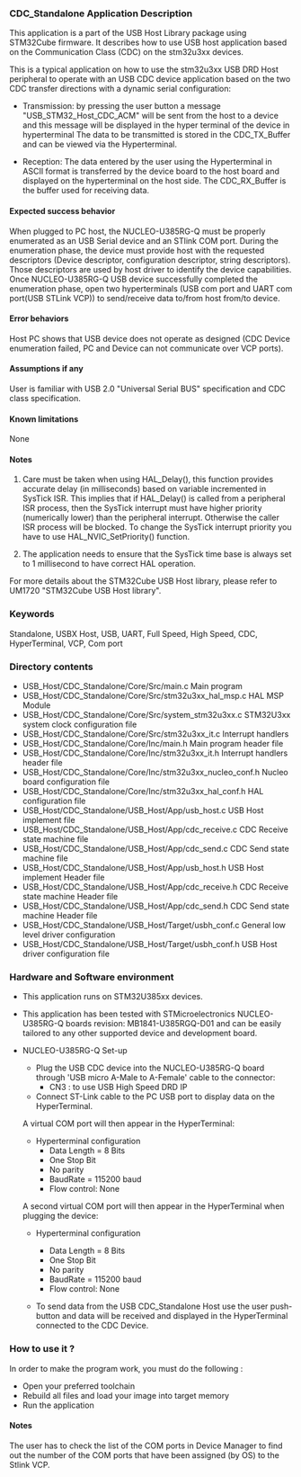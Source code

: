 ### <b>CDC_Standalone Application Description</b>

This application is a part of the USB Host Library package using STM32Cube firmware. It describes how to use
USB host application based on the Communication Class (CDC) on the stm32u3xx devices.

This is a typical application on how to use the stm32u3xx USB DRD Host peripheral to operate with an USB
CDC device application based on the two CDC transfer directions with a dynamic serial configuration:

 - Transmission:
   by pressing the user button a message "USB_STM32_Host_CDC_ACM" will be sent from the host to a device and this message will be displayed in the hyper terminal of the device in hyperterminal
   The data to be transmitted is stored in the CDC_TX_Buffer and can be viewed via the Hyperterminal.

 - Reception:
   The data entered by the user using the Hyperterminal in ASCII format is transferred by the device board
   to the host board and displayed on the hyperterminal on the host side.
   The CDC_RX_Buffer is the buffer used for receiving data.

#### <b>Expected success behavior</b>

When plugged to PC host, the NUCLEO-U385RG-Q must be properly enumerated as an USB Serial device and an STlink COM port.
During the enumeration phase, the device must provide host with the requested descriptors (Device descriptor, configuration descriptor, string descriptors).
Those descriptors are used by host driver to identify the device capabilities. Once NUCLEO-U385RG-Q USB device successfully completed the enumeration phase,
open two hyperterminals (USB com port and UART com port(USB STLink VCP)) to send/receive data to/from host from/to device.

#### <b>Error behaviors</b>

Host PC shows that USB device does not operate as designed (CDC Device enumeration failed, PC and Device can not communicate over VCP ports).

#### <b>Assumptions if any</b>

User is familiar with USB 2.0 "Universal Serial BUS" specification and CDC class specification.

#### <b>Known limitations</b>

None

#### Notes
 1. Care must be taken when using HAL_Delay(), this function provides accurate delay (in milliseconds)
      based on variable incremented in SysTick ISR. This implies that if HAL_Delay() is called from
      a peripheral ISR process, then the SysTick interrupt must have higher priority (numerically lower)
      than the peripheral interrupt. Otherwise the caller ISR process will be blocked.
      To change the SysTick interrupt priority you have to use HAL_NVIC_SetPriority() function.

 2. The application needs to ensure that the SysTick time base is always set to 1 millisecond
      to have correct HAL operation.

For more details about the STM32Cube USB Host library, please refer to UM1720
"STM32Cube USB Host library".

### Keywords

Standalone, USBX Host, USB, UART, Full Speed, High Speed, CDC, HyperTerminal, VCP, Com port


### Directory contents

  - USB_Host/CDC_Standalone/Core/Src/main.c                        Main program
  - USB_Host/CDC_Standalone/Core/Src/stm32u3xx_hal_msp.c           HAL MSP Module
  - USB_Host/CDC_Standalone/Core/Src/system_stm32u3xx.c            STM32U3xx system clock configuration file
  - USB_Host/CDC_Standalone/Core/Src/stm32u3xx_it.c                Interrupt handlers
  - USB_Host/CDC_Standalone/Core/Inc/main.h                        Main program header file
  - USB_Host/CDC_Standalone/Core/Inc/stm32u3xx_it.h                Interrupt handlers header file
  - USB_Host/CDC_Standalone/Core/Inc/stm32u3xx_nucleo_conf.h       Nucleo board configuration file 
  - USB_Host/CDC_Standalone/Core/Inc/stm32u3xx_hal_conf.h          HAL configuration file
  - USB_Host/CDC_Standalone/USB_Host/App/usb_host.c                USB Host implement file
  - USB_Host/CDC_Standalone/USB_Host/App/cdc_receive.c             CDC Receive state machine file
  - USB_Host/CDC_Standalone/USB_Host/App/cdc_send.c                CDC Send state machine file
  - USB_Host/CDC_Standalone/USB_Host/App/usb_host.h                USB Host implement Header file
  - USB_Host/CDC_Standalone/USB_Host/App/cdc_receive.h             CDC Receive state machine Header file
  - USB_Host/CDC_Standalone/USB_Host/App/cdc_send.h                CDC Send state machine Header file
  - USB_Host/CDC_Standalone/USB_Host/Target/usbh_conf.c            General low level driver configuration
  - USB_Host/CDC_Standalone/USB_Host/Target/usbh_conf.h            USB Host driver configuration file

### Hardware and Software environment

  - This application runs on STM32U385xx devices.

  - This application has been tested with STMicroelectronics NUCLEO-U385RG-Q boards revision: MB1841-U385RGQ-D01
    and can be easily tailored to any other supported device and development board.

  - NUCLEO-U385RG-Q Set-up
    - Plug the USB CDC device into the NUCLEO-U385RG-Q board through 'USB micro A-Male to A-Female' cable to the connector:
      - CN3 : to use USB High Speed DRD IP
    - Connect ST-Link cable to the PC USB port to display data on the HyperTerminal.

    A virtual COM port will then appear in the HyperTerminal:
     - Hyperterminal configuration
       - Data Length = 8 Bits
       - One Stop Bit
       - No parity
       - BaudRate = 115200 baud
       - Flow control: None

    A second virtual COM port will then appear in the HyperTerminal when plugging the device:
     - Hyperterminal configuration
       - Data Length = 8 Bits
       - One Stop Bit
       - No parity
       - BaudRate = 115200 baud
       - Flow control: None

     - To send data from the USB CDC_Standalone Host use the user push-button and data will be received
       and displayed in the HyperTerminal connected to the CDC Device.

### How to use it ?

In order to make the program work, you must do the following :

 - Open your preferred toolchain
 - Rebuild all files and load your image into target memory
 - Run the application

#### Notes

The user has to check the list of the COM ports in Device Manager to find out the number of the COM ports that have been assigned (by OS) to the Stlink VCP.
